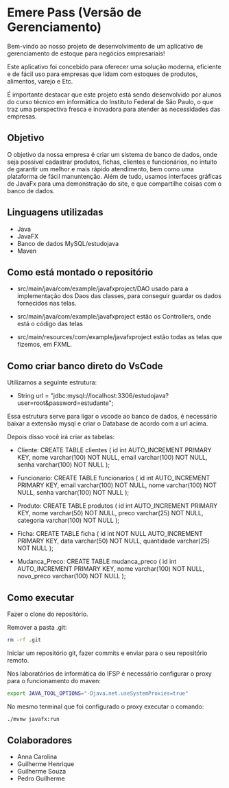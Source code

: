 # Emere Pass (Versão de Gerenciamento)

Bem-vindo ao nosso projeto de desenvolvimento de um aplicativo de gerenciamento de estoque para negócios empresariais!

Este aplicativo foi concebido para oferecer uma solução moderna, eficiente e de fácil uso para empresas que lidam com estoques de produtos, alimentos, varejo e Etc.

É importante destacar que este projeto está sendo desenvolvido por alunos do curso técnico em informática do Instituto Federal de São Paulo, o que traz uma perspectiva fresca e inovadora para atender às necessidades das empresas.

## Objetivo

O objetivo da nossa empresa é criar um sistema de banco de dados, onde seja possivel cadastrar produtos, fichas, clientes e funcionários, no intuito de garantir um melhor e mais rápido atendimento, bem como uma plataforma de fácil manuntenção. Além de tudo, usamos interfaces gráficas de JavaFx para uma demonstração do site, e que compartilhe coisas com o banco de dados.

## Linguagens utilizadas

- Java
- JavaFX
- Banco de dados MySQL/estudojava
- Maven

## Como está montado o repositório

- src/main/java/com/example/javafxproject/DAO usado para a implementação dos Daos das classes, para conseguir guardar os dados fornecidos nas telas.

- src/main/java/com/example/javafxproject estão os Controllers, onde está o código das telas

- src/main/resources/com/example/javafxproject estão todas as telas que fizemos, em FXML.

## Como criar banco direto do VsCode

Utilizamos a seguinte estrutura:

- String url = "jdbc:mysql://localhost:3306/estudojava?user=root&password=estudante";

Essa estrutura serve para ligar o vscode ao banco de dados, é necessário baixar a extensão mysql e criar o Database de acordo com a url acima.

Depois disso você irá criar as tabelas:

- Cliente:
CREATE TABLE clientes (
    id int AUTO_INCREMENT PRIMARY KEY,
    nome varchar(100) NOT NULL,
    email varchar(100) NOT NULL,
    senha varchar(100) NOT NULL
);

- Funcionario:
CREATE TABLE funcionarios (
    id int AUTO_INCREMENT PRIMARY KEY,
    email varchar(100) NOT NULL,
    nome varchar(100) NOT NULL,
    senha varchar(100) NOT NULL
);

- Produto:
CREATE TABLE produtos (
    id int AUTO_INCREMENT PRIMARY KEY,
    nome varchar(50) NOT NULL,
    preco varchar(25) NOT NULL,
    categoria varchar(100) NOT NULL
);

- Ficha:
CREATE TABLE ficha (
    id int NOT NULL AUTO_INCREMENT PRIMARY KEY,
    data varchar(50) NOT NULL,
    quantidade varchar(25) NOT NULL
);

- Mudanca_Preco:
CREATE TABLE mudanca_preco (
    id int AUTO_INCREMENT PRIMARY KEY,
    nome varchar(100) NOT NULL,
    novo_preco varchar(100) NOT NULL
);


## Como executar

Fazer o clone do repositório.

Remover a pasta .git:
```bash
rm -rf .git
```

Iniciar um repositório git, fazer commits e enviar para o seu repositório remoto.


Nos laboratórios de informática do IFSP é necessário configurar o proxy para o funcionamento do maven:

```bash
export JAVA_TOOL_OPTIONS="-Djava.net.useSystemProxies=true"
```

No mesmo terminal que foi configurado o proxy executar o comando:
```bash
./mvnw javafx:run
```


## Colaboradores

- Anna Carolina
- Guilherme Henrique
- Guilherme Souza
- Pedro Guilherme